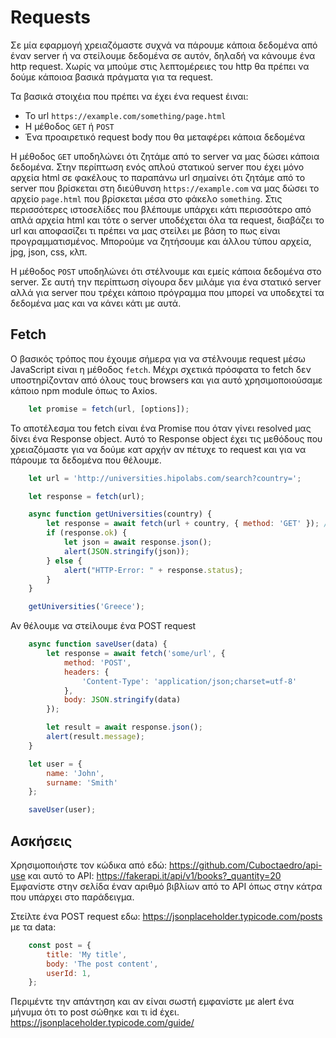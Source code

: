 # Requests

Σε μία εφαρμογή χρειαζόμαστε συχνά να πάρουμε κάποια δεδομένα από έναν server ή να στείλουμε δεδομένα σε αυτόν, δηλαδή να κάνουμε ένα http request. Χωρίς να μπούμε στις λεπτομέρειες του http θα πρέπει να δούμε κάποιοα βασικά πράγματα για τα request.

Τα βασικά στοιχέια που πρέπει να έχει ένα request έιναι:

* Το url `https://example.com/something/page.html`
* Η μέθοδος `GET` ή `POST`
* Ένα προαιρετικό request body που θα μεταφέρει κάποια δεδομένα

Η μέθοδος `GET` υποδηλώνει ότι ζητάμε από το server να μας δώσει κάποια δεδομένα. Στην περίπτωση ενός απλού στατικού server που έχει μόνο αρχεία html σε φακέλους το παραπάνω url σημαίνει ότι ζητάμε από το server που βρίσκεται στη διεύθυνση `https://example.com` να μας δώσει το αρχείο `page.html` που βρίσκεται μέσα στο φάκελο `something`. Στις περισσότερες ιστοσελίδες που βλέπουμε υπάρχει κάτι περισσότερο από απλά αρχεία html και τότε ο server υποδέχεται όλα τα request, διαβάζει το url και αποφασίζει τι πρέπει να μας στείλει με βάση το πως είναι προγραμματισμένος. Μπορούμε να ζητήσουμε και άλλου τύπου αρχεία, jpg, json, css, κλπ. 

Η μέθοδος `POST` υποδηλώνει ότι στέλνουμε και εμείς κάποια δεδομένα στο server. Σε αυτή την περίπτωση σίγουρα δεν μιλάμε για ένα στατικό server αλλά για server που τρέχει κάποιο πρόγραμμα που μπορεί να υποδεχτεί τα δεδομένα μας και να κάνει κάτι με αυτά.

## Fetch

Ο βασικός τρόπος που έχουμε σήμερα για να στέλνουμε request μέσω JavaScript είναι η μέθοδος `fetch`. Μέχρι σχετικά πρόσφατα το fetch δεν υποστηρίζονταν από όλους τους browsers και για αυτό χρησιμοποιούσαμε κάποιο npm module όπως το Axios.

```js
    let promise = fetch(url, [options]);
```
Το αποτέλεσμα του fetch είναι ένα Promise που όταν γίνει resolved μας δίνει ένα Response object. Αυτό το Response object έχει τις μεθόδους που χρειαζόμαστε για να δούμε κατ αρχήν αν πέτυχε το request και για να πάρουμε τα δεδομένα που θέλουμε.

```js
    let url = 'http://universities.hipolabs.com/search?country=';

    let response = fetch(url);

    async function getUniversities(country) {
        let response = await fetch(url + country, { method: 'GET' }); // To { method: 'GET' } στην πραγματικότητα δεν χρειάζεται καθώς είναι το default
        if (response.ok) {
            let json = await response.json();
            alert(JSON.stringify(json));
        } else {
            alert("HTTP-Error: " + response.status);
        }
    }

    getUniversities('Greece');
```

Αν θέλουμε να στείλουμε ένα POST request

```js
    async function saveUser(data) {
        let response = await fetch('some/url', {
            method: 'POST',
            headers: {
                'Content-Type': 'application/json;charset=utf-8'
            },
            body: JSON.stringify(data)
        });

        let result = await response.json();
        alert(result.message);
    }

    let user = {
        name: 'John',
        surname: 'Smith'
    };

    saveUser(user);
```

## Ασκήσεις

Χρησιμοποιήστε τον κώδικα από εδώ:
https://github.com/Cuboctaedro/api-use
και αυτό το API:
https://fakerapi.it/api/v1/books?_quantity=20
Εμφανίστε στην σελίδα έναν αριθμό βιβλίων από το API όπως στην κάτρα που υπάρχει στο παράδειγμα.

Στείλτε ένα POST request εδω:
https://jsonplaceholder.typicode.com/posts
με τα data:
```js
    const post = {
        title: 'My title',
        body: 'The post content',
        userId: 1,
    };
```
Περιμέντε την απάντηση  και αν είναι σωστή εμφανίστε με alert ένα μήνυμα ότι το post σώθηκε και τι id έχει.
https://jsonplaceholder.typicode.com/guide/